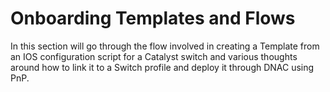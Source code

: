 # Onboarding Templates and Flows
In this section will go through the flow involved in creating a Template from an IOS configuration script for a Catalyst switch and various thoughts around how to link it to a Switch profile and deploy it through DNAC using PnP.

